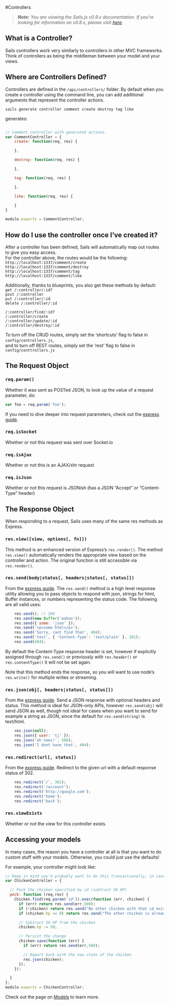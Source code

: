 #Controllers
> _**Note:** You are viewing the Sails.js v0.9.x documentation.  If you're looking for information on v0.8.x, please visit [here](http://08x.sailsjs.org)._

## What is a Controller?
Sails controllers work very similarly to controllers in other MVC frameworks. Think of controllers
as being the middleman between your model and your views.

## Where are Controllers Defined?
Controllers are defined in the `/api/controllers/` folder. By default when you create a
controller using the command line, you can add additional arguments that represent the controller
actions.

```
sails generate controller comment create destroy tag like
```
generates:
```javascript

// Comment controller with generated actions.
var CommentController = {
	create: function(req, res) {

	},

	destroy: function(req, res) {

	},

	tag: function(req, res) {

	},

	like: function(req, res) {

	}
}

module.exports = CommentController;
```

<!--
Alternively if you add a federated flag [[[2]]] to the end of your generate controller command the
controller will be created as a folder with each action being its own file. This is useful if
your actions contain a bunch of logic. No more super long controller files! The best part about this
is that, routing to these actions works the exact same way!

[[[3]]]
will create the directory, **api/controllers/comment/** with three files 
**/api/controllers/comment/create.js**,
**/api/controllers/comment/destory.js**, and
**/api/controllers/comment/tag.js**.

-->

## How do I use the controller once I&rsquo;ve created it?
After a controller has been defined, Sails will automatically map out routes to give you easy access.  
For the controller above, the routes would be the following:  
`http://localhost:1337/comment/create`  
`http://localhost:1337/comment/destroy`  
`http://localhost:1337/comment/tag`  
`http://localhost:1337/comment/like`  

Additionally, thanks to blueprints, you also get these methods by default:  
`get /:controller/:id?`  
`post /:controller`  
`put /:controller/:id`  
`delete /:controller/:id`  

`/:controller/find/:id?`  
`/:controller/create`  
`/:controller/update/:id`  
`/:controller/destroy/:id`  

To turn off the CRUD routes, simply set the &lsquo;shortcuts&rsquo; flag to false in `config/controllers.js`,  
and to turn off REST routes, simply set the &lsquo;rest&rsquo; flag to false in `config/conttrollers.js`

## The Request Object

### `req.param()`
Whether it was sent as POSTed JSON, to look up the value of a request parameter, do:

```javascript
var foo = req.param('foo');
```

If you need to dive deeper into request parameters, check out the <a href="http://expressjs.com/2x/guide.html#req.param()">express guide</a>.


### `req.isSocket`
Whether or not this request was sent over Socket.io

### `req.isAjax`
Whether or not this is an AJAX/xhr request

### `req.isJson`
Whether or not this request is JSONish (has a JSON &ldquo;Accept&rdquo; or &ldquo;Content-Type&rdquo; header)


## The Response Object
When responding to a request, Sails uses many of the same res methods as Express.

### `res.view([view, options[, fn]])`
This method is an enhanced version of  Express&rsquo;s `res.render()`. The method `res.view()`
automatically renders the appropriate view based on the controller and action. The original function
is still accessible via `res.render()`.

### `res.send(body|status[, headers|status[, status]])`
From the <a href="http://expressjs.com/2x/guide.html#res.send()">express guide</a>.
The `res.send()` method is a high level response utility allowing you to pass objects to respond
with json, strings for html, Buffer instances, or numbers representing the status code. The
following are all valid uses:

```javascript
	res.send(); // 200
	res.send(new Buffer('wahoo'));
	res.send({ some: 'json' });
	res.send('<p>some html</p>');
	res.send('Sorry, cant find that', 404);
	res.send('text', { 'Content-Type': 'text/plain' }, 201);
	res.send(404);
```

By default the Content-Type response header is set, however if explicitly assigned through
`res.send()` or previously with `res.header()` or `res.contentType()` it will not be set
again.

Note that this method ends the response, so you will want to use node’s `res.write()` for multiple
writes or streaming.

### `res.json(obj[, headers|status[, status]])`
From the <a href="http://expressjs.com/2x/guide.html#res.json()">express guide</a>.
Send a JSON response with optional headers and status. This method is ideal for JSON-only APIs,
however `res.send(obj)` will send JSON as well, though not ideal for cases when you want to send
for example a string as JSON, since the default for `res.send(string)` is text/html.

```javascript
	res.json(null);
	res.json({ user: 'tj' });
	res.json('oh noes!', 500);
	res.json('I dont have that', 404);
```

### `res.redirect(url[, status])`
From the <a href="http://expressjs.com/2x/guide.html#res.redirect()">express guide</a>.
Redirect to the given url with a default response status of 302.

```javascript
	res.redirect('/', 301);
	res.redirect('/account');
	res.redirect('http://google.com');
	res.redirect('home');
	res.redirect('back');
```

### `res.viewExists`
Whether or not the view for this controller exists.





## Accessing your models

In many cases, the reason you have a controller at all is that you want to do custom stuff with your models.  Otherwise, you could just use the defaults!

For example, your controller might look like:
```javascript
// Keep in mind you'd probably want to do this transactionally, in case the chicken is being pecked 
var ChickenController = {

  // Peck the chicken specified by id (subtract 50 HP)
  peck: function (req,res) {
    Chicken.find(req.param('id')).exec(function (err, chicken) {
      if (err) return res.send(err,500);
      if (!chicken) return res.send("No other chicken with that id exists!", 404);
      if (chicken.hp <= 0) return res.send("The other chicken is already dead!", 403);

      // Subtract 50 HP from the chicken
      chicken.hp -= 50;

      // Persist the change
      chicken.save(function (err) {
        if (err) return res.send(err,500);

        // Report back with the new state of the chicken
        res.json(chicken);
      });
    });

  }
};
module.exports = ChickenController;
```

Check out the page on [Models](https://github.com/balderdashy/sails/wiki/Models) to learn more.
